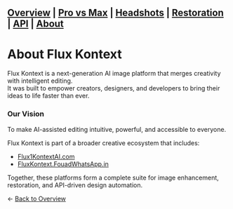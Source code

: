 [Overview](./) | [Pro vs Max](pro-vs-max) | [Headshots](headshots) | [Restoration](restoration) | [API](api) | [About](about)
---

# About Flux Kontext

Flux Kontext is a next-generation AI image platform that merges creativity with intelligent editing.  
It was built to empower creators, designers, and developers to bring their ideas to life faster than ever.

### Our Vision
To make AI-assisted editing intuitive, powerful, and accessible to everyone.  

Flux Kontext is part of a broader creative ecosystem that includes:
- [Flux1KontextAI.com](https://flux1kontextai.com)
- [FluxKontext.FouadWhatsApp.in](https://fluxkontext.fouadwhatsapp.in)

Together, these platforms form a complete suite for image enhancement, restoration, and API-driven design automation.

← [Back to Overview](./)
